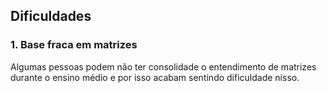 ## Dificuldades

### 1. Base fraca em matrizes 

Algumas pessoas podem não ter consolidade o entendimento de matrizes durante o ensino médio e por isso acabam sentindo dificuldade nisso.
